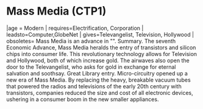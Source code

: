 # Mass Media (CTP1)

 |age = Modern
 | requires=Electrification, Corporation
 | leadsto=Computer,GlobeNet
 | gives=Televangelist, Television, Hollywood
 | obsoletes=
Mass Media is an advance in "".
Summary.
The seventh Economic Advance, Mass Media heralds the entry of transistors and silicon chips into consumer life. This revolutionary technology allows for Television and Hollywood, both of which increase gold. The airwaves also open the door to the Televangelist, who asks for gold in exchange for eternal salvation and soothsay.
Great Library entry.
Micro-circuitry opened up a new era of Mass Media. By replacing the heavy, breakable vacuum tubes that powered the radios and televisions of the early 20th century with transistors, companies reduced the size and cost of all electronic devices, ushering in a consumer boom in the new smaller appliances.